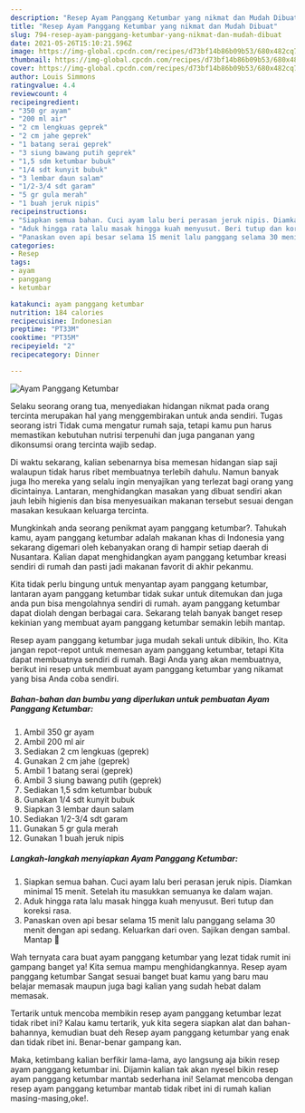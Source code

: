 ```yaml
---
description: "Resep Ayam Panggang Ketumbar yang nikmat dan Mudah Dibuat"
title: "Resep Ayam Panggang Ketumbar yang nikmat dan Mudah Dibuat"
slug: 794-resep-ayam-panggang-ketumbar-yang-nikmat-dan-mudah-dibuat
date: 2021-05-26T15:10:21.596Z
image: https://img-global.cpcdn.com/recipes/d73bf14b86b09b53/680x482cq70/ayam-panggang-ketumbar-foto-resep-utama.jpg
thumbnail: https://img-global.cpcdn.com/recipes/d73bf14b86b09b53/680x482cq70/ayam-panggang-ketumbar-foto-resep-utama.jpg
cover: https://img-global.cpcdn.com/recipes/d73bf14b86b09b53/680x482cq70/ayam-panggang-ketumbar-foto-resep-utama.jpg
author: Louis Simmons
ratingvalue: 4.4
reviewcount: 4
recipeingredient:
- "350 gr ayam"
- "200 ml air"
- "2 cm lengkuas geprek"
- "2 cm jahe geprek"
- "1 batang serai geprek"
- "3 siung bawang putih geprek"
- "1,5 sdm ketumbar bubuk"
- "1/4 sdt kunyit bubuk"
- "3 lembar daun salam"
- "1/2-3/4 sdt garam"
- "5 gr gula merah"
- "1 buah jeruk nipis"
recipeinstructions:
- "Siapkan semua bahan. Cuci ayam lalu beri perasan jeruk nipis. Diamkan minimal 15 menit. Setelah itu masukkan semuanya ke dalam wajan."
- "Aduk hingga rata lalu masak hingga kuah menyusut. Beri tutup dan koreksi rasa."
- "Panaskan oven api besar selama 15 menit lalu panggang selama 30 menit dengan api sedang. Keluarkan dari oven. Sajikan dengan sambal. Mantap 🤤"
categories:
- Resep
tags:
- ayam
- panggang
- ketumbar

katakunci: ayam panggang ketumbar 
nutrition: 184 calories
recipecuisine: Indonesian
preptime: "PT33M"
cooktime: "PT35M"
recipeyield: "2"
recipecategory: Dinner

---
```



![Ayam Panggang Ketumbar](https://img-global.cpcdn.com/recipes/d73bf14b86b09b53/680x482cq70/ayam-panggang-ketumbar-foto-resep-utama.jpg)

Selaku seorang orang tua, menyediakan hidangan nikmat pada orang tercinta merupakan hal yang menggembirakan untuk anda sendiri. Tugas seorang istri Tidak cuma mengatur rumah saja, tetapi kamu pun harus memastikan kebutuhan nutrisi terpenuhi dan juga panganan yang dikonsumsi orang tercinta wajib sedap.

Di waktu  sekarang, kalian sebenarnya bisa memesan hidangan siap saji walaupun tidak harus ribet membuatnya terlebih dahulu. Namun banyak juga lho mereka yang selalu ingin menyajikan yang terlezat bagi orang yang dicintainya. Lantaran, menghidangkan masakan yang dibuat sendiri akan jauh lebih higienis dan bisa menyesuaikan makanan tersebut sesuai dengan masakan kesukaan keluarga tercinta. 



Mungkinkah anda seorang penikmat ayam panggang ketumbar?. Tahukah kamu, ayam panggang ketumbar adalah makanan khas di Indonesia yang sekarang digemari oleh kebanyakan orang di hampir setiap daerah di Nusantara. Kalian dapat menghidangkan ayam panggang ketumbar kreasi sendiri di rumah dan pasti jadi makanan favorit di akhir pekanmu.

Kita tidak perlu bingung untuk menyantap ayam panggang ketumbar, lantaran ayam panggang ketumbar tidak sukar untuk ditemukan dan juga anda pun bisa mengolahnya sendiri di rumah. ayam panggang ketumbar dapat diolah dengan berbagai cara. Sekarang telah banyak banget resep kekinian yang membuat ayam panggang ketumbar semakin lebih mantap.

Resep ayam panggang ketumbar juga mudah sekali untuk dibikin, lho. Kita jangan repot-repot untuk memesan ayam panggang ketumbar, tetapi Kita dapat membuatnya sendiri di rumah. Bagi Anda yang akan membuatnya, berikut ini resep untuk membuat ayam panggang ketumbar yang nikamat yang bisa Anda coba sendiri.

<!--inarticleads1-->

##### Bahan-bahan dan bumbu yang diperlukan untuk pembuatan Ayam Panggang Ketumbar:

1. Ambil 350 gr ayam
1. Ambil 200 ml air
1. Sediakan 2 cm lengkuas (geprek)
1. Gunakan 2 cm jahe (geprek)
1. Ambil 1 batang serai (geprek)
1. Ambil 3 siung bawang putih (geprek)
1. Sediakan 1,5 sdm ketumbar bubuk
1. Gunakan 1/4 sdt kunyit bubuk
1. Siapkan 3 lembar daun salam
1. Sediakan 1/2-3/4 sdt garam
1. Gunakan 5 gr gula merah
1. Gunakan 1 buah jeruk nipis




<!--inarticleads2-->

##### Langkah-langkah menyiapkan Ayam Panggang Ketumbar:

1. Siapkan semua bahan. Cuci ayam lalu beri perasan jeruk nipis. Diamkan minimal 15 menit. Setelah itu masukkan semuanya ke dalam wajan.
1. Aduk hingga rata lalu masak hingga kuah menyusut. Beri tutup dan koreksi rasa.
1. Panaskan oven api besar selama 15 menit lalu panggang selama 30 menit dengan api sedang. Keluarkan dari oven. Sajikan dengan sambal. Mantap 🤤




Wah ternyata cara buat ayam panggang ketumbar yang lezat tidak rumit ini gampang banget ya! Kita semua mampu menghidangkannya. Resep ayam panggang ketumbar Sangat sesuai banget buat kamu yang baru mau belajar memasak maupun juga bagi kalian yang sudah hebat dalam memasak.

Tertarik untuk mencoba membikin resep ayam panggang ketumbar lezat tidak ribet ini? Kalau kamu tertarik, yuk kita segera siapkan alat dan bahan-bahannya, kemudian buat deh Resep ayam panggang ketumbar yang enak dan tidak ribet ini. Benar-benar gampang kan. 

Maka, ketimbang kalian berfikir lama-lama, ayo langsung aja bikin resep ayam panggang ketumbar ini. Dijamin kalian tak akan nyesel bikin resep ayam panggang ketumbar mantab sederhana ini! Selamat mencoba dengan resep ayam panggang ketumbar mantab tidak ribet ini di rumah kalian masing-masing,oke!.

